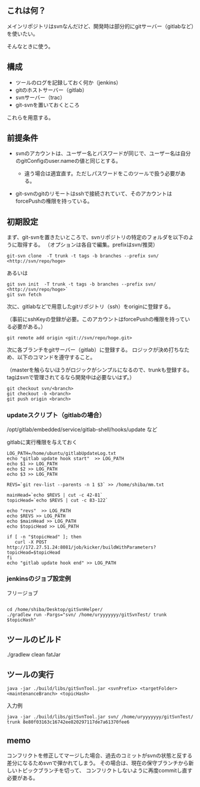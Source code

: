 ## これは何？

メインリポジトリはsvnなんだけど、開発時は部分的にgitサーバー（gitlabなど）を使いたい。

そんなときに使う。


## 構成

- ツールのログを記録しておく何か（jenkins）
- gitのホストサーバー（gitlab）
- svnサーバー（trac）
- git-svnを置いておくところ

これらを用意する。

## 前提条件

- svnのアカウントは、ユーザー名とパスワードが同じで、ユーザー名は自分のgitConfigのuser.nameの値と同じとする。
	- 違う場合は適宜直す。ただしパスワードをこのツールで扱う必要がある。

- git-svnのgitのリモートはsshで接続されていて、そのアカウントはforcePushの権限を持っている。


## 初期設定

まず、git-svnを置きたいところで、svnリポジトリの特定のフォルダを以下のように取得する。
（オプションは各自で編集。prefixはsvn/推奨）

```
git-svn clone  -T trunk -t tags -b branches --prefix svn/ <http://svn/repo/hoge>
```

あるいは

```
git svn init  -T trunk -t tags -b branches --prefix svn/ <http://svn/repo/hoge>`
git svn fetch
```

次に、gitlabなどで用意したgitリポジトリ（ssh）をoriginに登録する。

（事前にsshKeyの登録が必要。このアカウントはforcePushの権限を持っている必要がある。）

```
git remote add origin <git://svn/repo/hoge.git>
```

次に各ブランチをgitサーバー（gitlab）に登録する。
ロジックが決め打ちなため、以下のコマンドを遵守すること。

（masterを触らないほうがロジックがシンプルになるので、trunkも登録する。
tagはsvnで管理されてるなら開発中は必要ないはず。）


```
git checkout svn/<branch>
git checkout -b <branch>
git push origin <branch>
```

### updateスクリプト（gitlabの場合）

/opt/gitlab/embedded/service/gitlab-shell/hooks/update など

gitlabに実行権限を与えておく


```
LOG_PATH=/home/ubuntu/gitlabUpdateLog.txt
echo "gitlab update hook start"  >> LOG_PATH
echo $1 >> LOG_PATH
echo $2 >> LOG_PATH
echo $3 >> LOG_PATH

REVS=`git rev-list --parents -n 1 $3` >> /home/shiba/mm.txt

mainHead=`echo $REVS | cut -c 42-81`
topicHead=`echo $REVS | cut -c 83-122`
    
echo "revs"  >> LOG_PATH
echo $REVS >> LOG_PATH
echo $mainHead >> LOG_PATH
echo $topicHead >> LOG_PATH
    
if [ -n "$topicHead" ]; then
   curl -X POST http://172.27.51.24:8081/job/kicker/buildWithParameters?topicHead=$topicHead
fi
echo "gitlab update hook end" >> LOG_PATH

```

### jenkinsのジョブ設定例

フリージョブ


```

cd /home/shiba/Desktop/gitSvnHelper/
./gradlew run -Pargs="svn/ /home/uryyyyyyy/gitSvnTest/ trunk $topicHash"
```


## ツールのビルド

./gradlew clean fatJar

## ツールの実行

`java -jar ./build/libs/gitSvnTool.jar <svnPrefix> <targetFolder> <maintenanceBranch> <topicHash>`

入力例

`java -jar ./build/libs/gitSvnTool.jar svn/ /home/uryyyyyyy/gitSvnTest/ trunk 8e80f03163c16742ee820297117de7a61370fee6`


## memo

コンフリクトを修正してマージした場合、過去のコミットがsvnの状態と反する差分になるためsvnで弾かれてしまう。
その場合は、現在の保守ブランチから新しいトピックブランチを切って、
コンフリクトしないように再度commitし直す必要がある。
